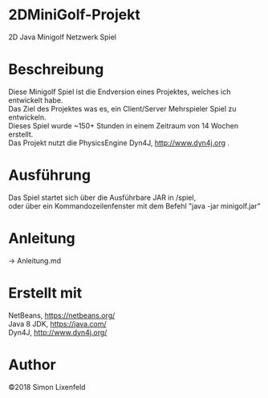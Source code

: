 # 2DMiniGolf-Projekt
2D Java Minigolf Netzwerk Spiel

# Beschreibung
Diese Minigolf Spiel ist die Endversion eines Projektes, welches ich entwickelt habe.</br>
Das Ziel des Projektes was es, ein Client/Server Mehrspieler Spiel zu entwickeln.</br>
Dieses Spiel wurde ~150+ Stunden in einem Zeitraum von 14 Wochen erstellt.</br>
Das Projekt nutzt die PhysicsEngine Dyn4J, http://www.dyn4j.org .</br>

# Ausführung
Das Spiel startet sich über die Ausführbare JAR  in /spiel, </br>
oder über ein Kommandozeilenfenster mit dem Befehl "java -jar minigolf.jar" </br>

# Anleitung
-> Anleitung.md

# Erstellt mit
NetBeans, https://netbeans.org/ </br>
Java 8 JDK, https://java.com/ </br>
Dyn4J, http://www.dyn4j.org/ </br>

# Author 
©2018 Simon Lixenfeld

